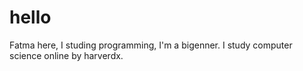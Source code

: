 # hello
Fatma here, I studing programming, I'm a bigenner. I study computer science online by harverdx.
